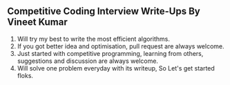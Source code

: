 ## Competitive Coding Interview Write-Ups By Vineet Kumar
1) Will try my best to write the most efficient algorithms.
2) If you got better idea and optimisation, pull request are always welcome.
3) Just started with competitive programming, learning from others, suggestions and discussion are always welcome.
4) Will solve one problem everyday with its writeup, So Let's get started floks.
